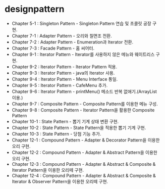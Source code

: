 # designpattern

 - Chapter 5-1 : Singleton Pattern - Singleton Pattern 연습 및 초콜릿 공장 구현.
 - Chapter 7-1 : Adapter Pattern - 오리와 칠면조 전환.
 - Chapter 7-2 : Adapter Pattern - Enumeration과 Iterator 전환.
 - Chapter 7-3 : Facade Pattern - 홈 씨어터.
 - Chapter 9-1 : Iterator Pattern - Iterator를 사용하지 않은 메뉴와 웨이트리스 구현.
 - Chapter 9-2 : Iterator Pattern - Iterator Pattern 적용.
 - Chapter 9-3 : Iterator Pattern - java의 Iterator 사용.
 - Chapter 9-4 : Iterator Pattern - Menu Interface 통일.
 - Chapter 9-5 : Iterator Pattern - CafeMenu 추가.
 - Chapter 9-6 : Iterator Pattern - printMenu() 메소드 반복 없애기.(ArrayList이용.)
 - Chapter 9-7 : Composite Pattern - Composite Pattern를 이용한 메뉴 구성.
 - Chapter 9-8 : Composite Pattern - Iterator Pattern을 활용한 Composite Pattern
 - Chapter 10-1 : State Pattern - 뽑기 기계 상태 변환 구현.
 - Chapter 10-2 : State Pattern - State Pattern을 적용한 뽑기 기계 구현.
 - Chapter 10-3 : State Pattern - 당첨 기능 추가.
 - Chapter 12-1 : Compound Pattern - Adapter & Decorator Pattern을 이용한 오리 구현.
 - Chapter 12-2 : Compound Pattern - Adapter & Abstract Pattern을 이용한 오리 구현.
 - Chapter 12-3 : Compound Pattern - Adapter & Abstract & Composite & Iterator Pattern을 이용한 오리떼 구현.
 - Chapter 12-4 : Compound Pattern - Adapter & Abstract & Composite & Iterator & Observer Pattern을 이용한 오리떼 구현.